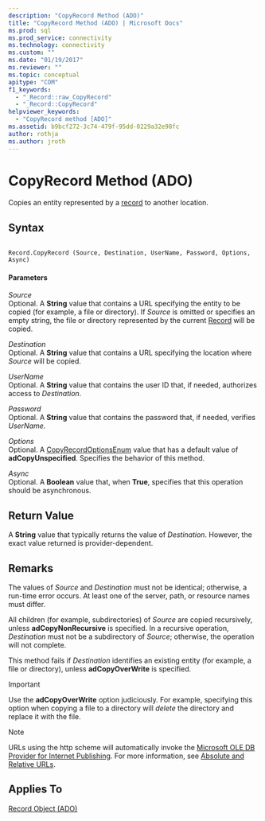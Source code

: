 ```yaml
---
description: "CopyRecord Method (ADO)"
title: "CopyRecord Method (ADO) | Microsoft Docs"
ms.prod: sql
ms.prod_service: connectivity
ms.technology: connectivity
ms.custom: ""
ms.date: "01/19/2017"
ms.reviewer: ""
ms.topic: conceptual
apitype: "COM"
f1_keywords: 
  - "_Record::raw_CopyRecord"
  - "_Record::CopyRecord"
helpviewer_keywords: 
  - "CopyRecord method [ADO]"
ms.assetid: b9bcf272-3c74-479f-95dd-0229a32e98fc
author: rothja
ms.author: jroth
---
```

# CopyRecord Method (ADO)
Copies an entity represented by a [record](../../../ado/reference/ado-api/record-object-ado.md) to another location.  
  
## Syntax  
  
```  
  
Record.CopyRecord (Source, Destination, UserName, Password, Options, Async)  
```  
  
#### Parameters  
 *Source*  
 Optional. A **String** value that contains a URL specifying the entity to be copied (for example, a file or directory). If *Source* is omitted or specifies an empty string, the file or directory represented by the current [Record](../../../ado/reference/ado-api/record-object-ado.md) will be copied.  
  
 *Destination*  
 Optional. A **String** value that contains a URL specifying the location where *Source* will be copied.  
  
 *UserName*  
 Optional. A **String** value that contains the user ID that, if needed, authorizes access to *Destination*.  
  
 *Password*  
 Optional. A **String** value that contains the password that, if needed, verifies *UserName*.  
  
 *Options*  
 Optional. A [CopyRecordOptionsEnum](../../../ado/reference/ado-api/copyrecordoptionsenum.md) value that has a default value of **adCopyUnspecified**. Specifies the behavior of this method.  
  
 *Async*  
 Optional. A **Boolean** value that, when **True**, specifies that this operation should be asynchronous.  
  
## Return Value  
 A **String** value that typically returns the value of *Destination*. However, the exact value returned is provider-dependent.  
  
## Remarks  
 The values of *Source* and *Destination* must not be identical; otherwise, a run-time error occurs. At least one of the server, path, or resource names must differ.  
  
 All children (for example, subdirectories) of *Source* are copied recursively, unless **adCopyNonRecursive** is specified. In a recursive operation, *Destination* must not be a subdirectory of *Source*; otherwise, the operation will not complete.  
  
 This method fails if *Destination* identifies an existing entity (for example, a file or directory), unless **adCopyOverWrite** is specified.  
  
> [!IMPORTANT]
>  Use the **adCopyOverWrite** option judiciously. For example, specifying this option when copying a file to a directory will *delete* the directory and replace it with the file.  
  
> [!NOTE]
>  URLs using the http scheme will automatically invoke the [Microsoft OLE DB Provider for Internet Publishing](../../../ado/guide/appendixes/microsoft-ole-db-provider-for-internet-publishing.md). For more information, see [Absolute and Relative URLs](../../../ado/guide/data/absolute-and-relative-urls.md).  
  
## Applies To  
 [Record Object (ADO)](../../../ado/reference/ado-api/record-object-ado.md)
